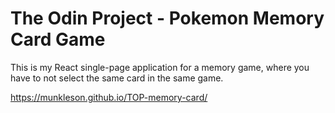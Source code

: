 # The Odin Project - Pokemon Memory Card Game

This is my React single-page application for a memory game, where you have to not select the same card in the same game.

https://munkleson.github.io/TOP-memory-card/
